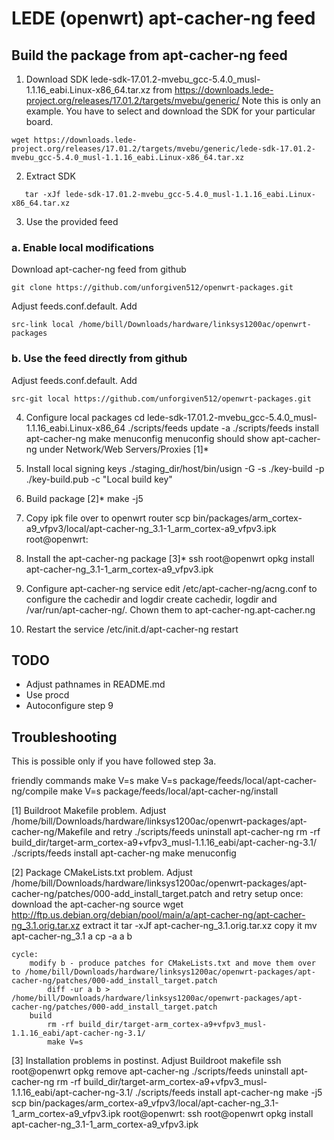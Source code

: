 # LEDE (openwrt) apt-cacher-ng feed

## Build the package from apt-cacher-ng feed

1. Download SDK lede-sdk-17.01.2-mvebu_gcc-5.4.0_musl-1.1.16_eabi.Linux-x86_64.tar.xz from https://downloads.lede-project.org/releases/17.01.2/targets/mvebu/generic/ Note this is only an example. You have to select and download the SDK for your particular board.
```
wget https://downloads.lede-project.org/releases/17.01.2/targets/mvebu/generic/lede-sdk-17.01.2-mvebu_gcc-5.4.0_musl-1.1.16_eabi.Linux-x86_64.tar.xz
```
2. Extract SDK
```
   tar -xJf lede-sdk-17.01.2-mvebu_gcc-5.4.0_musl-1.1.16_eabi.Linux-x86_64.tar.xz
```

3. Use the provided feed
### a. Enable local modifications
Download apt-cacher-ng feed from github
```
git clone https://github.com/unforgiven512/openwrt-packages.git
```
Adjust feeds.conf.default. Add
```
src-link local /home/bill/Downloads/hardware/linksys1200ac/openwrt-packages
```
### b. Use the feed directly from github
Adjust feeds.conf.default. Add
```
src-git local https://github.com/unforgiven512/openwrt-packages.git
```
4. Configure local packages
	cd lede-sdk-17.01.2-mvebu_gcc-5.4.0_musl-1.1.16_eabi.Linux-x86_64
	./scripts/feeds update -a
	./scripts/feeds install apt-cacher-ng
	make menuconfig
   menuconfig should show apt-cacher-ng under Network/Web Servers/Proxies [1]*

5. Install local signing keys
	./staging_dir/host/bin/usign -G -s ./key-build -p ./key-build.pub -c "Local build key"

6. Build package [2]*
	make -j5

7. Copy ipk file over to openwrt router
	 scp  bin/packages/arm_cortex-a9_vfpv3/local/apt-cacher-ng_3.1-1_arm_cortex-a9_vfpv3.ipk root@openwrt:

8. Install the apt-cacher-ng package [3]*
	ssh root@openwrt
	opkg install apt-cacher-ng_3.1-1_arm_cortex-a9_vfpv3.ipk

9. Configure apt-cacher-ng service
	edit /etc/apt-cacher-ng/acng.conf to configure the cachedir and logdir
	create cachedir, logdir and /var/run/apt-cacher-ng/. Chown them to apt-cacher-ng.apt-cacher.ng

10. Restart the service
	/etc/init.d/apt-cacher-ng restart

## TODO

* Adjust pathnames in README.md
* Use procd
* Autoconfigure step 9

## Troubleshooting

This is possible only if you have followed step 3a.

friendly commands
	make V=s
	make V=s package/feeds/local/apt-cacher-ng/compile
	make V=s package/feeds/local/apt-cacher-ng/install

[1] Buildroot Makefile problem. Adjust /home/bill/Downloads/hardware/linksys1200ac/openwrt-packages/apt-cacher-ng/Makefile and retry
	./scripts/feeds uninstall apt-cacher-ng
	rm -rf build_dir/target-arm_cortex-a9+vfpv3_musl-1.1.16_eabi/apt-cacher-ng-3.1/
	./scripts/feeds install apt-cacher-ng
	make menuconfig

[2] Package CMakeLists.txt problem. Adjust /home/bill/Downloads/hardware/linksys1200ac/openwrt-packages/apt-cacher-ng/patches/000-add_install_target.patch and retry
	setup once:
		download the apt-cacher-ng source
			wget http://ftp.us.debian.org/debian/pool/main/a/apt-cacher-ng/apt-cacher-ng_3.1.orig.tar.xz
		extract it
			tar -xJf apt-cacher-ng_3.1.orig.tar.xz
		copy it
			mv apt-cacher-ng_3.1 a
			cp -a a b

	cycle:
		modify b - produce patches for CMakeLists.txt and move them over to /home/bill/Downloads/hardware/linksys1200ac/openwrt-packages/apt-cacher-ng/patches/000-add_install_target.patch
			diff -ur a b > /home/bill/Downloads/hardware/linksys1200ac/openwrt-packages/apt-cacher-ng/patches/000-add_install_target.patch
		build
			rm -rf build_dir/target-arm_cortex-a9+vfpv3_musl-1.1.16_eabi/apt-cacher-ng-3.1/
			make V=s

[3] Installation problems in postinst. Adjust Buildroot makefile
	ssh root@openwrt opkg remove apt-cacher-ng
	./scripts/feeds uninstall apt-cacher-ng
	rm -rf build_dir/target-arm_cortex-a9+vfpv3_musl-1.1.16_eabi/apt-cacher-ng-3.1/
	./scripts/feeds install apt-cacher-ng
	make -j5
	scp  bin/packages/arm_cortex-a9_vfpv3/local/apt-cacher-ng_3.1-1_arm_cortex-a9_vfpv3.ipk root@openwrt:
	ssh root@openwrt opkg install apt-cacher-ng_3.1-1_arm_cortex-a9_vfpv3.ipk
